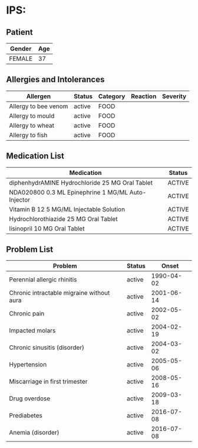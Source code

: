 # IPS:

## Patient

|Gender|Age|
|---|---|
|FEMALE|37|

## Allergies and Intolerances

|Allergen|Status|Category|Reaction|Severity|
|---|---|---|---|---|
|Allergy to bee venom|active|FOOD|||
|Allergy to mould|active|FOOD|||
|Allergy to wheat|active|FOOD|||
|Allergy to fish|active|FOOD|||

## Medication List

|Medication|Status|
|---|---|
|diphenhydrAMINE Hydrochloride 25 MG Oral Tablet|ACTIVE|
|NDA020800 0.3 ML Epinephrine 1 MG/ML Auto-Injector|ACTIVE|
|Vitamin B 12 5 MG/ML Injectable Solution|ACTIVE|
|Hydrochlorothiazide 25 MG Oral Tablet|ACTIVE|
|lisinopril 10 MG Oral Tablet|ACTIVE|

## Problem List

|Problem|Status|Onset|
|---|---|---|
|Perennial allergic rhinitis|active|1990-04-02|
|Chronic intractable migraine without aura|active|2001-06-14|
|Chronic pain|active|2002-05-02|
|Impacted molars|active|2004-02-19|
|Chronic sinusitis (disorder)|active|2004-03-02|
|Hypertension|active|2005-05-06|
|Miscarriage in first trimester|active|2008-05-16|
|Drug overdose|active|2009-03-18|
|Prediabetes|active|2016-07-08|
|Anemia (disorder)|active|2016-07-08|

